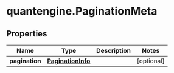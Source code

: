 # quantengine.PaginationMeta

## Properties

Name | Type | Description | Notes
------------ | ------------- | ------------- | -------------
**pagination** | [**PaginationInfo**](PaginationInfo.md) |  | [optional] 


